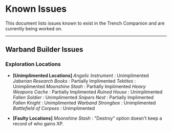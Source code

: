 # Known Issues

This document lists issues known to exist in the Trench Companion and are currently being worked on.


---

## Warband Builder Issues

### **Exploration Locations**
- **[Unimplimented Locations]** 
  *Angelic Instrument* : Unimplimented
  *Jaberian Research Books* : Partially Implimented
  *Tektites* : Unimplimented
  *Moonshine Stash* : Partially Implimented
  *Heavy Weapons Cache* : Partially Implimented
  *Ruined House* : Unimplimented
  *Fallen Soldier* : Unimplimented
  *Snipers Nest* : Partially Implimented
  *Fallen Knight* : Unimplimented
  *Warband Strongbox* : Unimplimented
  *Battlefield of Corpses* : Unimplimented

- **[Faulty Locations]** 
  *Moonshine Stash* : "Destroy" option doesn't keep a record of who gains XP.